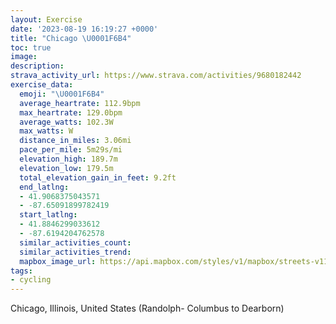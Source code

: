 ```yaml
---
layout: Exercise
date: '2023-08-19 16:19:27 +0000'
title: "Chicago \U0001F6B4"
toc: true
image:
description:
strava_activity_url: https://www.strava.com/activities/9680182442
exercise_data:
  emoji: "\U0001F6B4"
  average_heartrate: 112.9bpm
  max_heartrate: 129.0bpm
  average_watts: 102.3W
  max_watts: W
  distance_in_miles: 3.06mi
  pace_per_mile: 5m29s/mi
  elevation_high: 189.7m
  elevation_low: 179.5m
  total_elevation_gain_in_feet: 9.2ft
  end_latlng:
  - 41.9068375043571
  - -87.65091899782419
  start_latlng:
  - 41.8846299033612
  - -87.6194204762578
  similar_activities_count:
  similar_activities_trend:
  mapbox_image_url: https://api.mapbox.com/styles/v1/mapbox/streets-v11/static/path-5+787af2-1.0(kqs~FxwxuO%40lEAhL%40dARrG%3FzDDfDYv%40KDQB_EHu%40C%7DA%40q%40Cq%40TKLEVG%60DCd%40GPMHMBg%40%40wGDq%40LSNGNERE%60ANnL%40%7CEGt%40ENKJ_%40Ji%40DcQX%7BBAoAJuDDwECyFBkFHeEB%7BAHi%40HKLCJCXAtDGb%40GDIBaKNcGFiBJUJGHE%5CBjBGvAApCEj%40KXs%40lAaD%7CEsIzMsGxJVX%60An%40NRHXB%7C%40B%60JFfB%3F~C),pin-s-s+e5b22e(-87.62253,41.88454),pin-s-f+89ae00(-87.64953,41.907459999999986)/auto/800x800?access_token=pk.eyJ1Ijoiam9zaGJlY2ttYW4iLCJhIjoiY205eWR2aDd1MWZ6djJrbXc4a3M0bWZleiJ9.XiG9OWkNcZk2QzjJbxLB4A
tags:
- cycling
---
```




Chicago, Illinois, United States (Randolph- Columbus to Dearborn)
